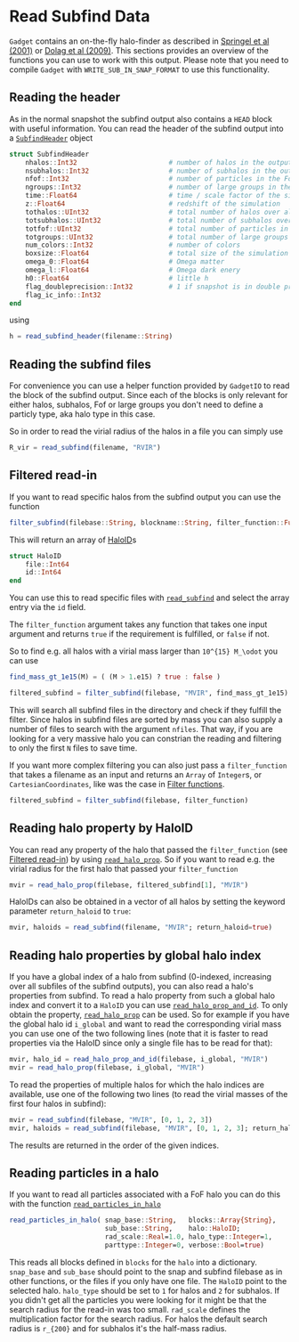 # Read Subfind Data

`Gadget` contains an on-the-fly halo-finder as described in [Springel et al (2001)](https://ui.adsabs.harvard.edu/link_gateway/2001MNRAS.328..726S/doi:10.1046/j.1365-8711.2001.04912.x) or [Dolag et al (2009)](https://ui.adsabs.harvard.edu/link_gateway/2009MNRAS.399..497D/doi:10.1111/j.1365-2966.2009.15034.x).
This sections provides an overview of the functions you can use to work with this output.
Please note that you need to compile `Gadget` with `WRITE_SUB_IN_SNAP_FORMAT` to use this functionality.

## Reading the header

As in the normal snapshot the subfind output also contains a `HEAD` block with useful information.
You can read the header of the subfind output into a [`SubfindHeader`](@ref) object

```julia
struct SubfindHeader
    nhalos::Int32                       # number of halos in the output file
    nsubhalos::Int32                    # number of subhalos in the output file
    nfof::Int32                         # number of particles in the FoF
    ngroups::Int32                      # number of large groups in the output file
    time::Float64                       # time / scale factor of the simulation
    z::Float64                          # redshift of the simulation
    tothalos::UInt32                    # total number of halos over all output files
    totsubhalos::UInt32                 # total number of subhalos over all output files
    totfof::UInt32                      # total number of particles in the FoF
    totgroups::UInt32                   # total number of large groups over all output files
    num_colors::Int32                   # number of colors
    boxsize::Float64                    # total size of the simulation box
    omega_0::Float64                    # Omega matter
    omega_l::Float64                    # Omega dark enery
    h0::Float64                         # little h
    flag_doubleprecision::Int32         # 1 if snapshot is in double precision, else 0
    flag_ic_info::Int32
end
```

using

```julia
h = read_subfind_header(filename::String)
```

## Reading the subfind files


For convenience you can use a helper function provided by `GadgetIO` to read the block of the subfind output. Since each of the blocks is only relevant for either halos, subhalos, Fof or large groups you don't need to define a particly type, aka halo type in this case.

So in order to read the virial radius of the halos in a file you can simply use

```julia
R_vir = read_subfind(filename, "RVIR")
```

## Filtered read-in

If you want to read specific halos from the subfind output you can use the function

```julia
filter_subfind(filebase::String, blockname::String, filter_function::Function, nfiles::Integer=1)
```

This will return an array of [HaloID](@ref)s 

```julia
struct HaloID
    file::Int64
    id::Int64
end
```

You can use this to read specific files with [`read_subfind`](@ref) and select the array entry via the `id` field.

The `filter_function` argument takes any function that takes one input argument and returns `true` if the requirement is fulfilled, or `false` if not.

So to find e.g. all halos with a virial mass larger than ``10^{15} M_\odot`` you can use

```julia
find_mass_gt_1e15(M) = ( (M > 1.e15) ? true : false )

filtered_subfind = filter_subfind(filebase, "MVIR", find_mass_gt_1e15)
```

This will search all subfind files in the directory and check if they fulfill the filter. Since halos in subfind files are sorted by mass you can also supply a number of files to search with the argument `nfiles`. That way, if you are looking for a very massive halo you can constrian the reading and filtering to only the first `N` files to save time.

If you want more complex filtering you can also just pass a `filter_function` that takes a filename as an input and returns an `Array` of `Integer`s, or `CartesianCoordinates`, like was the case in [Filter functions](@ref).

```julia
filtered_subfind = filter_subfind(filebase, filter_function)
```

## Reading halo property by HaloID

You can read any property of the halo that passed the `filter_function` (see [Filtered read-in](@ref)) by using [`read_halo_prop`](@ref). So if you want to read e.g. the virial radius for the first halo that passed your `filter_function`

```julia
mvir = read_halo_prop(filebase, filtered_subfind[1], "MVIR")
```

HaloIDs can also be obtained in a vector of all halos by setting the keyword parameter `return_haloid` to `true`:

```julia
mvir, haloids = read_subfind(filename, "MVIR"; return_haloid=true)
```

## Reading halo properties by global halo index

If you have a global index of a halo from subfind (0-indexed, increasing over all subfiles of the subfind outputs), you can also read a halo's properties from subfind. To read a halo property from such a global halo index and convert it to a `HaloID` you can use [`read_halo_prop_and_id`](@ref). To only obtain the property, [`read_halo_prop`](@ref) can be used.
So for example if you have the global halo id `i_global` and want to read the corresponding virial mass you can use one of the two following lines (note that it is faster to read properties via the HaloID since only a single file has to be read for that):

```julia
mvir, halo_id = read_halo_prop_and_id(filebase, i_global, "MVIR")
mvir = read_halo_prop(filebase, i_global, "MVIR")
```

To read the properties of multiple halos for which the halo indices are available, use one of the following two lines (to read the virial masses of the first four halos in subfind):

```julia
mvir = read_subfind(filebase, "MVIR", [0, 1, 2, 3])
mvir, haloids = read_subfind(filebase, "MVIR", [0, 1, 2, 3]; return_haloid=true)
```

The results are returned in the order of the given indices.


## Reading particles in a halo

If you want to read all particles associated with a FoF halo you can do this with the function [`read_particles_in_halo`](@ref)

```julia
read_particles_in_halo( snap_base::String,   blocks::Array{String},
                        sub_base::String,    halo::HaloID; 
                        rad_scale::Real=1.0, halo_type::Integer=1,
                        parttype::Integer=0, verbose::Bool=true)
```

This reads all blocks defined in `blocks` for the `halo` into a dictionary. `snap_base` and `sub_base` should point to the snap and subfind filebase as in other functions, or the files if you only have one file. The `HaloID` point to the selected halo. `halo_type` should be set to `1` for halos and `2` for subhalos. 
If you didn't get all the particles you were looking for it might be that the search radius for the read-in was too small. `rad_scale` defines the multiplication factor for the search radius. For halos the default search radius is ``r_{200}`` and for subhalos it's the half-mass radius.

